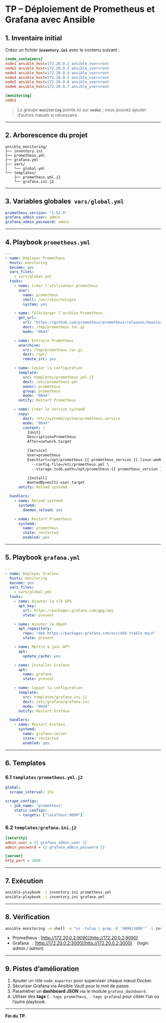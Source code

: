 # TP – Déploiement de Prometheus et Grafana avec Ansible

## 1. Inventaire initial

Créez un fichier **`inventory.ini`** avec le contenu suivant :

```ini
[node_containers]
node1 ansible_host=172.20.0.2 ansible_user=root
node2 ansible_host=172.20.0.3 ansible_user=root
node3 ansible_host=172.20.0.4 ansible_user=root
node4 ansible_host=172.20.0.5 ansible_user=root
node5 ansible_host=172.20.0.6 ansible_user=root
node6 ansible_host=172.20.0.7 ansible_user=root

[monitoring]
node1
```

> *Le groupe* **`monitoring`** pointe ici sur **`node1`** ; vous pouvez ajouter d’autres nœuds si nécessaire.

---

## 2. Arborescence du projet

```plaintext
ansible_monitoring/
├── inventory.ini
├── prometheus.yml
├── grafana.yml
├── vars/
│   └── global.yml
└── templates/
    ├── prometheus.yml.j2
    └── grafana.ini.j2
```

---

## 3. Variables globales  `vars/global.yml`

```yaml
prometheus_version: "2.52.0"
grafana_admin_user: admin
grafana_admin_password: admin
```

---

## 4. Playbook `prometheus.yml`

```yaml
---
- name: Déployer Prometheus
  hosts: monitoring
  become: yes
  vars_files:
    - vars/global.yml
  tasks:
    - name: Créer l’utilisateur prometheus
      user:
        name: prometheus
        shell: /usr/sbin/nologin
        system: yes

    - name: Télécharger l’archive Prometheus
      get_url:
        url: "https://github.com/prometheus/prometheus/releases/download/v{{ prometheus_version }}/prometheus-{{ prometheus_version }}.linux-amd64.tar.gz"
        dest: /tmp/prometheus.tar.gz
        mode: "0644"

    - name: Extraire Prometheus
      unarchive:
        src: /tmp/prometheus.tar.gz
        dest: /opt/
        remote_src: yes

    - name: Copier la configuration
      template:
        src: templates/prometheus.yml.j2
        dest: /etc/prometheus.yml
        owner: prometheus
        group: prometheus
        mode: "0644"
      notify: Restart Prometheus

    - name: Créer le service systemd
      copy:
        dest: /etc/systemd/system/prometheus.service
        mode: "0644"
        content: |
          [Unit]
          Description=Prometheus
          After=network.target

          [Service]
          User=prometheus
          ExecStart=/opt/prometheus-{{ prometheus_version }}.linux-amd64/prometheus \
            --config.file=/etc/prometheus.yml \
            --storage.tsdb.path=/opt/prometheus-{{ prometheus_version }}.linux-amd64/data

          [Install]
          WantedBy=multi-user.target
      notify: Reload systemd

  handlers:
    - name: Reload systemd
      systemd:
        daemon_reload: yes

    - name: Restart Prometheus
      systemd:
        name: prometheus
        state: restarted
        enabled: yes
```

---

## 5. Playbook `grafana.yml`

```yaml
---
- name: Déployer Grafana
  hosts: monitoring
  become: yes
  vars_files:
    - vars/global.yml
  tasks:
    - name: Ajouter la clé GPG
      apt_key:
        url: https://packages.grafana.com/gpg.key
        state: present

    - name: Ajouter le dépôt
      apt_repository:
        repo: "deb https://packages.grafana.com/oss/deb stable main"
        state: present

    - name: Mettre à jour APT
      apt:
        update_cache: yes

    - name: Installer Grafana
      apt:
        name: grafana
        state: present

    - name: Copier la configuration
      template:
        src: templates/grafana.ini.j2
        dest: /etc/grafana/grafana.ini
        mode: "0644"
      notify: Restart Grafana

  handlers:
    - name: Restart Grafana
      systemd:
        name: grafana-server
        state: restarted
        enabled: yes
```

---

## 6. Templates

### 6.1 `templates/prometheus.yml.j2`

```yaml
global:
  scrape_interval: 15s

scrape_configs:
  - job_name: "prometheus"
    static_configs:
      - targets: ["localhost:9090"]
```

### 6.2 `templates/grafana.ini.j2`

```ini
[security]
admin_user = {{ grafana_admin_user }}
admin_password = {{ grafana_admin_password }}

[server]
http_port = 3000
```

---

## 7. Exécution

```bash
ansible-playbook -i inventory.ini prometheus.yml
ansible-playbook -i inventory.ini grafana.yml
```

---

## 8. Vérification

```bash
ansible monitoring -m shell -a "ss -tulnp | grep -E '9090|3000'" -i inventory.ini
```

* Prometheus : [http://172.20.0.2:9090](http://172.20.0.2:9090)
* Grafana   : [http://172.20.0.2:3000](http://172.20.0.2:3000)    (login *admin / admin*)

---

## 9. Pistes d’amélioration

1. Ajouter un rôle `node_exporter` pour superviser chaque nœud Docker.
2. Sécuriser Grafana via Ansible Vault pour le mot de passe.
3. Paramétrer un **dashboard JSON** via le module `grafana_dashboard`.
4. Utiliser des **tags** (`--tags prometheus`, `--tags grafana`) pour cibler l’un ou l’autre playbook.

---

**Fin du TP.**
